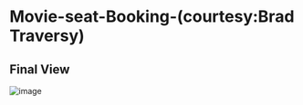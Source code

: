 # Movie-seat-Booking-(courtesy:Brad Traversy)

## Final View
![image](https://user-images.githubusercontent.com/53997990/121811581-6f4c0580-cc82-11eb-8ce5-940741ac1b7b.png)
